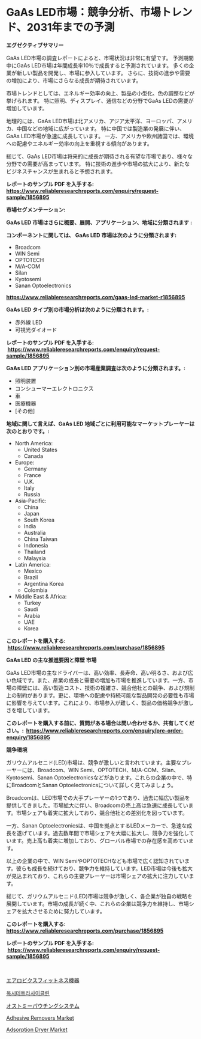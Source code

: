 <p><h1>GaAs LED市場：競争分析、市場トレンド、2031年までの予測</h1></p><p><strong>エグゼクティブサマリー</strong></p>
<p><p>GaAs LED市場の調査レポートによると、市場状況は非常に有望です。 予測期間中にGaAs LED市場は年間成長率10％で成長すると予測されています。 多くの企業が新しい製品を開発し、市場に参入しています。 さらに、技術の進歩や需要の増加により、市場にさらなる成長が期待されています。</p><p>市場トレンドとしては、エネルギー効率の向上、製品の小型化、色の調整などが挙げられます。 特に照明、ディスプレイ、通信などの分野でGaAs LEDの需要が増加しています。</p><p>地理的には、GaAs LED市場は北アメリカ、アジア太平洋、ヨーロッパ、アメリカ、中国などの地域に広がっています。 特に中国では製造業の発展に伴い、GaAs LED市場が急速に成長しています。 一方、アメリカや欧州諸国では、環境への配慮やエネルギー効率の向上を重視する傾向があります。</p><p>総じて、GaAs LED市場は将来的に成長が期待される有望な市場であり、様々な分野での需要が高まっています。 特に技術の進歩や市場の拡大により、新たなビジネスチャンスが生まれると予想されます。</p></p>
<p><strong>レポートのサンプル PDF を入手する: <a href="https://www.reliableresearchreports.com/enquiry/request-sample/1856895">https://www.reliableresearchreports.com/enquiry/request-sample/1856895</a></strong></p>
<p><strong>市場セグメンテーション:</strong></p>
<p><strong> GaAs LED 市場はさらに概要、展開、アプリケーション、地域に分類されます :</strong></p>
<p><strong>コンポーネントに関しては、 GaAs LED 市場は次のように分類されます: &nbsp;</strong></p>
<p><ul><li>Broadcom</li><li>WIN Semi</li><li>OPTOTECH</li><li>M/A-COM</li><li>Silan</li><li>Kyotosemi</li><li>Sanan Optoelectronics</li></ul></p>
<p><strong><a href="https://www.reliableresearchreports.com/gaas-led-market-r1856895">https://www.reliableresearchreports.com/gaas-led-market-r1856895</a></strong></p>
<p><strong> GaAs LED タイプ別の市場分析は次のように分類されます。:</strong></p>
<p><ul><li>赤外線 LED</li><li>可視光ダイオード</li></ul></p>
<p><strong>レポートのサンプル PDF を入手する: &nbsp;<a href="https://www.reliableresearchreports.com/enquiry/request-sample/1856895">https://www.reliableresearchreports.com/enquiry/request-sample/1856895</a></strong></p>
<p><strong> GaAs LED アプリケーション別の市場産業調査は次のように分類されます。:</strong></p>
<p><ul><li>照明装置</li><li>コンシューマーエレクトロニクス</li><li>車</li><li>医療機器</li><li>[その他]</li></ul></p>
<p><strong>地域に関して言えば、GaAs LED 地域ごとに利用可能なマーケットプレーヤーは次のとおりです。:</strong></p>
<p><ul>
    <li>
        North America:
        <ul>
            <li>United States</li>
            <li>Canada</li>
        </ul>
    </li>
    <li>
        Europe:
        <ul>
            <li>Germany</li>
            <li>France</li>
            <li>U.K.</li>
            <li>Italy</li>
            <li>Russia</li>
        </ul>
    </li>
    <li>
        Asia-Pacific:
        <ul>
            <li>China</li>
            <li>Japan</li>
            <li>South Korea</li>
            <li>India</li>
            <li>Australia</li>
            <li>China Taiwan</li>
            <li>Indonesia</li>
            <li>Thailand</li>
            <li>Malaysia</li>
        </ul>
    </li>
    <li>
        Latin America:
        <ul>
            <li>Mexico</li>
            <li>Brazil</li>
            <li>Argentina Korea</li>
            <li>Colombia</li>
        </ul>
    </li>
    <li>
        Middle East & Africa:
        <ul>
            <li>Turkey</li>
            <li>Saudi</li>
            <li>Arabia</li>
            <li>UAE</li>
            <li>Korea</li>
        </ul>
    </li>
    </ul></p>
<p><strong>このレポートを購入する: &nbsp;<a href="https://www.reliableresearchreports.com/purchase/1856895">https://www.reliableresearchreports.com/purchase/1856895</a></strong></p>
<p><strong>GaAs LED の主な推進要因と障壁 市場</strong></p>
<p><p>GaAs LED市場の主なドライバーは、高い効率、長寿命、高い明るさ、および広い色域です。また、産業の成長と需要の増加も市場を推進しています。一方、市場の障壁には、高い製造コスト、技術の複雑さ、競合他社との競争、および規制上の制約があります。更に、環境への配慮や持続可能な製品開発の必要性も市場に影響を与えています。これにより、市場参入が難しく、製品の価格競争が激しさを増しています。</p></p>
<p><strong>このレポートを購入する前に、質問がある場合は問い合わせるか、共有してください。:&nbsp; <a href="https://www.reliableresearchreports.com/enquiry/pre-order-enquiry/1856895">https://www.reliableresearchreports.com/enquiry/pre-order-enquiry/1856895</a></strong></p>
<p><strong>競争環境</strong></p>
<p><p>ガリウムアルセニド(LED)市場は、競争が激しいと言われています。主要なプレーヤーには、Broadcom、WIN Semi、OPTOTECH、M/A-COM、Silan、Kyotosemi、Sanan Optoelectronicsなどがあります。これらの企業の中で、特にBroadcomとSanan Optoelectronicsについて詳しく見てみましょう。</p><p>Broadcomは、LED市場での大手プレーヤーの1つであり、過去に幅広い製品を提供してきました。市場拡大に伴い、Broadcomの売上高は急速に成長しています。市場シェアも着実に拡大しており、競合他社との差別化を図っています。</p><p>一方、Sanan Optoelectronicsは、中国を拠点とするLEDメーカーで、急速な成長を遂げています。過去数年間で市場シェアを大幅に拡大し、競争力を強化しています。売上高も着実に増加しており、グローバル市場での存在感を高めています。</p><p>以上の企業の中で、WIN SemiやOPTOTECHなども市場で広く認知されています。彼らも成長を続けており、競争力を維持しています。LED市場は今後も拡大が見込まれており、これらの主要プレーヤーは市場シェアの拡大に注力しています。</p><p>総じて、ガリウムアルセニド(LED)市場は競争が激しく、各企業が独自の戦略を展開しています。市場の成長が続く中、これらの企業は競争力を維持し、市場シェアを拡大させるために努力しています。</p></p>
<p><strong>このレポートを購入する: &nbsp; <a href="https://www.reliableresearchreports.com/purchase/1856895">https://www.reliableresearchreports.com/purchase/1856895</a></strong></p>
<p><strong>レポートのサンプル PDF を入手する: &nbsp;<a href="https://www.reliableresearchreports.com/enquiry/request-sample/1856895">https://www.reliableresearchreports.com/enquiry/request-sample/1856895</a></strong><strong></strong></p>
<p>&nbsp;</p>
<p><p><a href="https://medium.com/@reyeshowell655/%E6%9C%89%E9%85%B8%E7%B4%A0%E3%83%95%E3%82%A3%E3%83%83%E3%83%88%E3%83%8D%E3%82%B9%E6%A9%9F%E5%99%A8%E5%B8%82%E5%A0%B4%E3%81%AE%E8%A6%8F%E6%A8%A1%E3%81%A8%E5%B8%82%E5%A0%B4%E5%8B%95%E5%90%91-%E5%AE%8C%E5%85%A8%E3%81%AA%E6%A5%AD%E7%95%8C%E6%A6%82%E8%A6%B3-2024%E5%B9%B4%E3%81%8B%E3%82%892031%E5%B9%B4-93878b0f1165">エアロビクスフィットネス機器</a></p><p><a href="https://medium.com/@willislebsack/%EC%98%A5%EC%8B%9C%ED%85%8C%ED%8A%B8%EB%9D%BC%EC%82%AC%EC%9D%B4%ED%81%B4%EB%A6%B0-%EC%8B%9C%EC%9E%A5-%EA%B7%9C%EB%AA%A8-%EB%B0%8F-%EC%8B%9C%EC%9E%A5-%ED%8A%B8%EB%A0%8C%EB%93%9C-%EC%A0%84%EC%B2%B4-%EC%82%B0%EC%97%85-%EA%B0%9C%EC%9A%94-2024%EB%85%84%EB%B6%80%ED%84%B0-2031%EB%85%84-5cc65b65d880">옥시테트라사이클린</a></p><p><a href="https://github.com/alyle7648/Market-Research-Report-List-1/blob/main/174821839123.md">オストミーパウチングシステム</a></p><p><a href="https://meowing-lemming-dd3.notion.site/Adhesive-Removers-Market-Report-Reveals-the-Latest-Trends-And-Growth-Opportunities-of-this-Market-1dd5e71a79ca4054ab7599e9e8372bae">Adhesive Removers Market</a></p><p><a href="https://view.publitas.com/reportprime-1/adsorption-dryer-market-size-cagr-trends-2024-2030/">Adsorption Dryer Market</a></p></p>